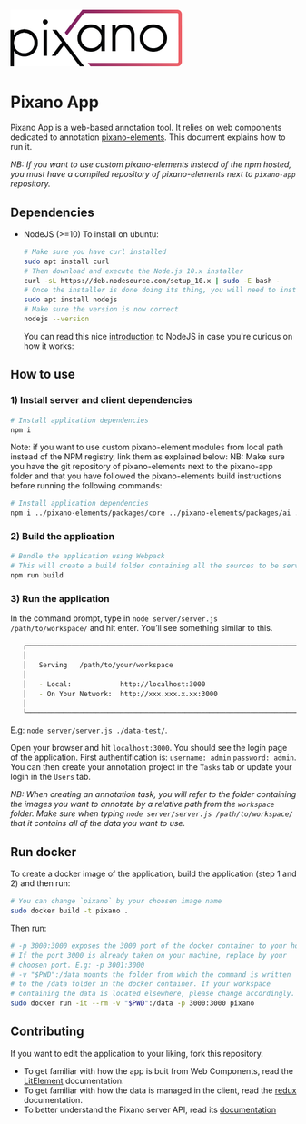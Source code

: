 # <img src="images/pixano_logo.png" alt="Pixano" height="100"/>

Pixano App
===============

Pixano App is a web-based annotation tool. It relies on web components dedicated to annotation [pixano-elements](https://github.com/pixano/pixano-elements). This document explains how to run it.

*NB: If you want to use custom pixano-elements instead of the npm hosted, you must have a compiled repository of pixano-elements next to `pixano-app` repository.*


## Dependencies

- NodeJS (>=10)
  To install on ubuntu:
  ```bash
  # Make sure you have curl installed
  sudo apt install curl
  # Then download and execute the Node.js 10.x installer
  curl -sL https://deb.nodesource.com/setup_10.x | sudo -E bash -
  # Once the installer is done doing its thing, you will need to install (or upgrade) Node.js
  sudo apt install nodejs
  # Make sure the version is now correct
  nodejs --version
  ```
  You can read this nice [introduction](https://codeburst.io/the-only-nodejs-introduction-youll-ever-need-d969a47ef219) to NodeJS in case you're curious on how it works:


## How to use

### 1) Install server and client dependencies

```bash
# Install application dependencies
npm i
```

Note: if you want to use custom pixano-element modules from local path instead of the NPM registry, link them as explained below:
NB: Make sure you have the git repository of pixano-elements next to the pixano-app folder and that you have followed the pixano-elements build instructions before running the following commands:
```bash
# Install application dependencies
npm i ../pixano-elements/packages/core ../pixano-elements/packages/ai ../pixano-elements/packages/graphics-2d ../pixano-elements/packages/graphics-3d
```
### 2) Build the application

```bash
# Bundle the application using Webpack
# This will create a build folder containing all the sources to be served
npm run build
```

### 3) Run the application

 In the command prompt, type in `node server/server.js /path/to/workspace/` and hit enter. You’ll see something similar to this.

```bash
   ┌────────────────────────────────────────────────────────────────────────┐
   │                                                                        │
   │   Serving   /path/to/your/workspace                                    │
   │                                                                        │
   │   - Local:            http://localhost:3000                            │
   │   - On Your Network:  http://xxx.xxx.x.xx:3000                         │
   │                                                                        │
   └────────────────────────────────────────────────────────────────────────┘
```

E.g: `node server/server.js ./data-test/`.

Open your browser and hit `localhost:3000`. You should see the login page of the application. First authentification is: `username: admin` `password: admin`. You can then create your annotation project in the `Tasks` tab or update your login in the `Users` tab.


*NB: When creating an annotation task, you will refer to the folder containing the images you want to annotate by a relative path from the `workspace` folder. Make sure when typing `node server/server.js /path/to/workspace/` that it contains all of the data you want to use.*


## Run docker

To create a docker image of the application, build the application (step 1 and 2) and then run:
```bash
# You can change `pixano` by your choosen image name
sudo docker build -t pixano .
```

Then run:
```bash
# -p 3000:3000 exposes the 3000 port of the docker container to your host machine
# If the port 3000 is already taken on your machine, replace by your
# choosen port. E.g: -p 3001:3000
# -v "$PWD":/data mounts the folder from which the command is written
# to the /data folder in the docker container. If your workspace
# containing the data is located elsewhere, please change accordingly.
sudo docker run -it --rm -v "$PWD":/data -p 3000:3000 pixano
```

## Contributing

If you want to edit the application to your liking, fork this repository.

- To get familiar with how the app is buit from Web Components, read the [LitElement](https://lit-element.polymer-project.org/) documentation.
- To get familiar with how the data is managed in the client, read the [redux](https://redux.js.org/introduction/getting-started) documentation.
- To better understand the Pixano server API, read its [documentation](documentation/rest-api.md)

